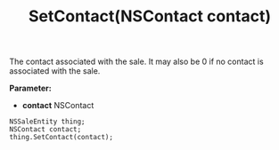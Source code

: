 ﻿---
uid: crmscript_ref_NSSaleEntity_SetContact
title: SetContact(NSContact contact)
intellisense: NSSaleEntity.SetContact
keywords: NSSaleEntity, GetContact
so.topic: reference
---

The contact associated with the sale. It may also be 0 if no contact is associated with the sale.

**Parameter:** 
 - **contact** NSContact

```crmscript
NSSaleEntity thing;
NSContact contact;
thing.SetContact(contact);
```

